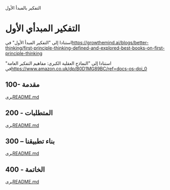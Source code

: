 التفكير بالمبدأ الأول

# التفكير المبدأي الأول

استنادا إلى "التفكير المبدأ الأول" في<https://growthemind.ai/blogs/better-thinking/first-principle-thinking-defined-and-explored-best-books-on-first-principle-thinking>

استنادا إلى "النماذج العقلية الكبرى: مفاهيم التفكير العامة" في<https://www.amazon.co.uk/dp/B0D1MG89BC/ref=docs-os-doi_0>

## 100- مقدمة

يرى[README.md](./100/README.md)

## 200 - المتطلبات

يرى[README.md](./200/README.md)

## 300 – بناء تطبيقنا

يرى[README.md](./300/README.md)

## 400 - الخاتمة

يرى[README.md](./400/README.md)
